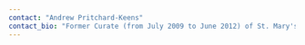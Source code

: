 ```yaml
---
contact: "Andrew Pritchard-Keens"
contact_bio: "Former Curate (from July 2009 to June 2012) of St. Mary's Church, Cogges. Andrew Pritchard-Keens was formerly known as Andrew Pritchard."
---
```

